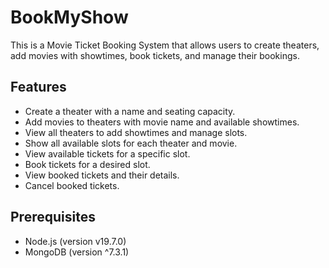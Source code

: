 # BookMyShow

This is a Movie Ticket Booking System that allows users to create theaters, add movies with showtimes, book tickets, and manage their bookings.

## Features

- Create a theater with a name and seating capacity.
- Add movies to theaters with movie name and available showtimes.
- View all theaters to add showtimes and manage slots.
- Show all available slots for each theater and movie.
- View available tickets for a specific slot.
- Book tickets for a desired slot.
- View booked tickets and their details.
- Cancel booked tickets.

## Prerequisites

- Node.js (version v19.7.0)
- MongoDB (version ^7.3.1)

